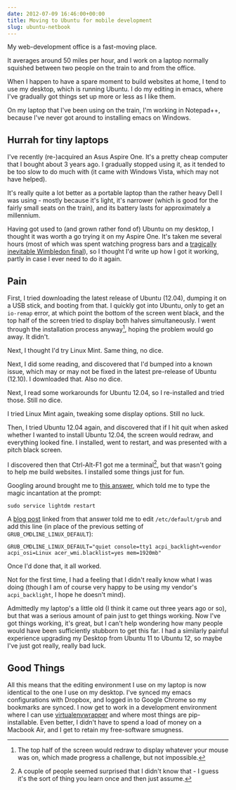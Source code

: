 ```yaml
---
date: 2012-07-09 16:46:00+00:00
title: Moving to Ubuntu for mobile development
slug: ubuntu-netbook
---
```


My web-development office is a fast-moving place.

It averages around 50 miles per hour, and I work on a laptop normally
squished between two people on the train to and from the office.

When I happen to have a spare moment to build websites at home, I
tend to use my desktop, which is running Ubuntu. I do my editing in
emacs, where I've gradually got things set up more or less as I like
them.

<!-- more -->

On my laptop that I've been using on the train, I'm working in
Notepad++, because I've never got around to installing emacs on
Windows.


## Hurrah for tiny laptops


I've recently (re-)acquired an Asus Aspire One. It's a pretty cheap
computer that I bought about 3 years ago. I gradually stopped using
it, as it tended to be too slow to do much with (it came with Windows
Vista, which may not have helped).

It's really quite a lot better as a portable laptop than the rather
heavy Dell I was using - mostly because it's light, it's narrower
(which is good for the fairly small seats on the train), and its
battery lasts for approximately a millennium.

Having got used to (and grown rather fond of) Ubuntu on my desktop, I
thought it was worth a go trying it on my Aspire One. It's taken me
several hours (most of which was spent watching progress bars and a
[tragically inevitable Wimbledon
final](http://www.bbc.co.uk/sport/tennis/18757207)), so I thought I'd
write up how I got it working, partly in case I ever need to do it
again.


## Pain


First, I tried downloading the latest release of Ubuntu (12.04),
dumping it on a USB stick, and booting from that. I quickly got into
Ubuntu, only to get an `io-remap` error, at which point the bottom of
the screen went black, and the top half of the screen tried to
display both halves simultaneously. I went through the installation
process anyway[^1], hoping the problem would go away. It didn't.

Next, I thought I'd try Linux Mint. Same thing, no dice.

Next, I did some reading, and discovered that I'd bumped into a known
issue, which may or may not be fixed in the latest pre-release of
Ubuntu (12.10). I downloaded that. Also no dice.

Next, I read some workarounds for Ubuntu 12.04, so I re-installed and
tried those. Still no dice.

I tried Linux Mint again, tweaking some display options. Still no
luck.

Then, I tried Ubuntu 12.04 again, and discovered that if I hit quit
when asked whether I wanted to install Ubuntu 12.04, the screen would
redraw, and everything looked fine. I installed, went to restart, and
was presented with a pitch black screen.

I discovered then that Ctrl-Alt-F1 got me a terminal[^2], but that
wasn't going to help me build websites. I installed some things just
for fun.

Googling around brought me to [this
answer](http://askubuntu.com/a/130847), which told me to type the
magic incantation at the prompt:

```
sudo service lightdm restart
```

A [blog
post](http://blog.bodhizazen.net/linux/ubuntu-12-04-gma500-poulsbo-boot-options/)
linked from that answer told me to edit `/etc/default/grub` and add
this line (in place of the previous setting of
`GRUB_CMDLINE_LINUX_DEFAULT`):

```
GRUB_CMDLINE_LINUX_DEFAULT="quiet console=tty1 acpi_backlight=vendor acpi_osi=Linux acer_wmi.blacklist=yes mem=1920mb"
```

Once I'd done that, it all worked.

Not for the first time, I had a feeling that I didn't really know
what I was doing (though I am of course very happy to be using my
vendor's `acpi_backlight`, I hope he doesn't mind).

Admittedly my laptop's a little old (I think it came out three years
ago or so), but that was a serious amount of pain just to get things
working. Now I've got things working, it's great, but I can't help
wondering how many people would have been sufficiently stubborn to
get this far. I had a similarly painful experience upgrading my
Desktop from Ubuntu 11 to Ubuntu 12, so maybe I've just got really,
really bad luck.


## Good Things


All this means that the editing environment I use on my laptop is now
identical to the one I use on my desktop. I've synced my emacs
configurations with Dropbox, and logged in to Google Chrome so my
bookmarks are synced. I now get to work in a development environment
where I can use
[virtualenvwrapper](https://bitbucket.org/dhellmann/virtualenvwrapper)
and where most things are pip-installable. Even better, I didn't have
to spend a load of money on a Macbook Air, and I get to retain my
free-software smugness.

[^1]: The top half of the screen would redraw to display whatever
      your mouse was on, which made progress a challenge, but not
      impossible.

[^2]: A couple of people seemed surprised that I didn't know that - I
      guess it's the sort of thing you learn once and then just
      assume.
